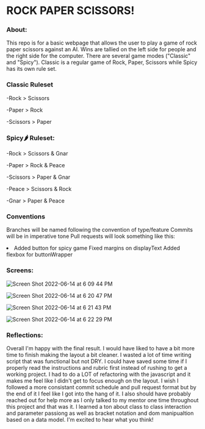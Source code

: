 <h1>ROCK PAPER SCISSORS!</h1>

<h3>About:</h3>
This repo is for a basic webpage that allows the user to play a game of rock paper scissors against an AI. Wins are tallied on the left side for people and the right side for the computer. There are several game modes ("Classic" and "Spicy"). Classic is a regular game of Rock, Paper, Scissors while Spicy has its own rule set.

<h3>Classic Ruleset</h3>

 -Rock > Scissors
 
 -Paper > Rock
 
 -Scissors > Paper

<h3>Spicy🌶️ Ruleset:</h3>

-Rock > Scissors & Gnar
 
-Paper > Rock & Peace
 
-Scissors > Paper & Gnar
 
-Peace > Scissors & Rock
 
-Gnar > Paper & Peace


<h3>Conventions</h3>


Branches will be named following the convention of type/feature
Commits will be in imperative tone
Pull requests will look something like this:
<li>
Added button for spicy game
Fixed margins on displayText
Added flexbox for buttonWrapper
</li>

<h3>Screens:</h3>

![Screen Shot 2022-06-14 at 6 09 44 PM](https://user-images.githubusercontent.com/102932448/173709717-22f0fa7a-58fd-4711-bca7-21408dafc03b.png)

![Screen Shot 2022-06-14 at 6 20 47 PM](https://user-images.githubusercontent.com/102932448/173710720-d17a751c-6f2d-4c3b-b8ae-ff322caed3b2.png)

![Screen Shot 2022-06-14 at 6 21 43 PM](https://user-images.githubusercontent.com/102932448/173710766-0241ba0e-13bd-4519-a257-9c4c4c173077.png)

![Screen Shot 2022-06-14 at 6 22 29 PM](https://user-images.githubusercontent.com/102932448/173710828-f5644608-e057-4a00-bb0a-3c7bc03f7c18.png)


<h3>Reflections:</h3>

Overall I'm happy with the final result. I would have liked to have a bit more time to finish making the layout a bit cleaner. I wasted a lot of time writing script that was functional but not DRY. I could have saved some time if I properly read the instructions and rubric first instead of rushing to get a working project. I had to do a LOT of refactoring with the javascript and it makes me feel like I didn't get to focus enough on the layout. I wish I followed a more consistant commit schedule and pull request format but by the end of it I feel like I got into the hang of it. I also should have probably reached out for help more as I only talked to my mentor one time throughout this project and that was it. I learned a ton about class to class interaction and parameter passiong as well as bracket notation and dom manipualtion based on a data model. I'm excited to hear what you think!


